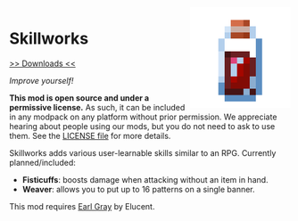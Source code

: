 <img src="icon.png" align="right" width="180px"/>

# Skillworks


[>> Downloads <<](https://github.com/CottonMC/Skillworks/releases)

*Improve yourself!*

**This mod is open source and under a permissive license.** As such, it can be included in any modpack on any platform without prior permission. We appreciate hearing about people using our mods, but you do not need to ask to use them. See the [LICENSE file](LICENSE) for more details.

Skillworks adds various user-learnable skills similar to an RPG. Currently planned/included:

- **Fisticuffs**: boosts damage when attacking without an item in hand.
- **Weaver**: allows you to put up to 16 patterns on a single banner.

This mod requires [Earl Gray](https://gitlab.com/elucent/earl-gray) by Elucent.
